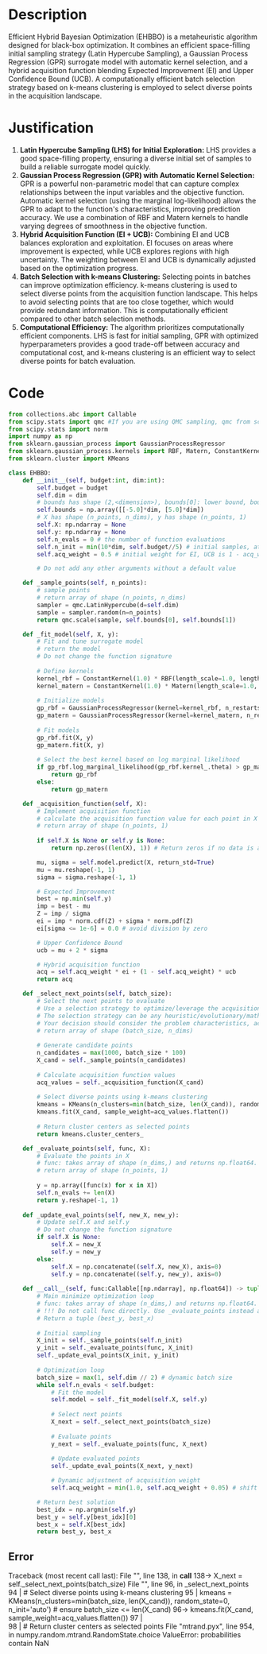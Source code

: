 # Description
Efficient Hybrid Bayesian Optimization (EHBBO) is a metaheuristic algorithm designed for black-box optimization. It combines an efficient space-filling initial sampling strategy (Latin Hypercube Sampling), a Gaussian Process Regression (GPR) surrogate model with automatic kernel selection, and a hybrid acquisition function blending Expected Improvement (EI) and Upper Confidence Bound (UCB). A computationally efficient batch selection strategy based on k-means clustering is employed to select diverse points in the acquisition landscape.

# Justification
1.  **Latin Hypercube Sampling (LHS) for Initial Exploration:** LHS provides a good space-filling property, ensuring a diverse initial set of samples to build a reliable surrogate model quickly.
2.  **Gaussian Process Regression (GPR) with Automatic Kernel Selection:** GPR is a powerful non-parametric model that can capture complex relationships between the input variables and the objective function. Automatic kernel selection (using the marginal log-likelihood) allows the GPR to adapt to the function's characteristics, improving prediction accuracy. We use a combination of RBF and Matern kernels to handle varying degrees of smoothness in the objective function.
3.  **Hybrid Acquisition Function (EI + UCB):** Combining EI and UCB balances exploration and exploitation. EI focuses on areas where improvement is expected, while UCB explores regions with high uncertainty. The weighting between EI and UCB is dynamically adjusted based on the optimization progress.
4.  **Batch Selection with k-means Clustering:** Selecting points in batches can improve optimization efficiency. k-means clustering is used to select diverse points from the acquisition function landscape. This helps to avoid selecting points that are too close together, which would provide redundant information. This is computationally efficient compared to other batch selection methods.
5.  **Computational Efficiency:** The algorithm prioritizes computationally efficient components. LHS is fast for initial sampling, GPR with optimized hyperparameters provides a good trade-off between accuracy and computational cost, and k-means clustering is an efficient way to select diverse points for batch evaluation.

# Code
```python
from collections.abc import Callable
from scipy.stats import qmc #If you are using QMC sampling, qmc from scipy is encouraged. Remove this line if you have better alternatives.
from scipy.stats import norm
import numpy as np
from sklearn.gaussian_process import GaussianProcessRegressor
from sklearn.gaussian_process.kernels import RBF, Matern, ConstantKernel
from sklearn.cluster import KMeans

class EHBBO:
    def __init__(self, budget:int, dim:int):
        self.budget = budget
        self.dim = dim
        # bounds has shape (2,<dimension>), bounds[0]: lower bound, bounds[1]: upper bound
        self.bounds = np.array([[-5.0]*dim, [5.0]*dim])
        # X has shape (n_points, n_dims), y has shape (n_points, 1)
        self.X: np.ndarray = None
        self.y: np.ndarray = None
        self.n_evals = 0 # the number of function evaluations
        self.n_init = min(10*dim, self.budget//5) # initial samples, at least 10*dim, at most 1/5 of budget
        self.acq_weight = 0.5 # initial weight for EI, UCB is 1 - acq_weight

        # Do not add any other arguments without a default value

    def _sample_points(self, n_points):
        # sample points
        # return array of shape (n_points, n_dims)
        sampler = qmc.LatinHypercube(d=self.dim)
        sample = sampler.random(n=n_points)
        return qmc.scale(sample, self.bounds[0], self.bounds[1])

    def _fit_model(self, X, y):
        # Fit and tune surrogate model 
        # return the model
        # Do not change the function signature
        
        # Define kernels
        kernel_rbf = ConstantKernel(1.0) * RBF(length_scale=1.0, length_scale_bounds=(1e-2, 1e2))
        kernel_matern = ConstantKernel(1.0) * Matern(length_scale=1.0, length_scale_bounds=(1e-2, 1e2), nu=2.5)
        
        # Initialize models
        gp_rbf = GaussianProcessRegressor(kernel=kernel_rbf, n_restarts_optimizer=5)
        gp_matern = GaussianProcessRegressor(kernel=kernel_matern, n_restarts_optimizer=5)
        
        # Fit models
        gp_rbf.fit(X, y)
        gp_matern.fit(X, y)
        
        # Select the best kernel based on log marginal likelihood
        if gp_rbf.log_marginal_likelihood(gp_rbf.kernel_.theta) > gp_matern.log_marginal_likelihood(gp_matern.kernel_.theta):
            return gp_rbf
        else:
            return gp_matern

    def _acquisition_function(self, X):
        # Implement acquisition function 
        # calculate the acquisition function value for each point in X
        # return array of shape (n_points, 1)
        
        if self.X is None or self.y is None:
            return np.zeros((len(X), 1)) # Return zeros if no data is available

        mu, sigma = self.model.predict(X, return_std=True)
        mu = mu.reshape(-1, 1)
        sigma = sigma.reshape(-1, 1)

        # Expected Improvement
        best = np.min(self.y)
        imp = best - mu
        Z = imp / sigma
        ei = imp * norm.cdf(Z) + sigma * norm.pdf(Z)
        ei[sigma <= 1e-6] = 0.0 # avoid division by zero

        # Upper Confidence Bound
        ucb = mu + 2 * sigma

        # Hybrid acquisition function
        acq = self.acq_weight * ei + (1 - self.acq_weight) * ucb
        return acq

    def _select_next_points(self, batch_size):
        # Select the next points to evaluate
        # Use a selection strategy to optimize/leverage the acquisition function 
        # The selection strategy can be any heuristic/evolutionary/mathematical/hybrid methods.
        # Your decision should consider the problem characteristics, acquisition function, and the computational efficiency.
        # return array of shape (batch_size, n_dims)
        
        # Generate candidate points
        n_candidates = max(1000, batch_size * 100)
        X_cand = self._sample_points(n_candidates)
        
        # Calculate acquisition function values
        acq_values = self._acquisition_function(X_cand)
        
        # Select diverse points using k-means clustering
        kmeans = KMeans(n_clusters=min(batch_size, len(X_cand)), random_state=0, n_init='auto') # ensure batch_size <= len(X_cand)
        kmeans.fit(X_cand, sample_weight=acq_values.flatten())
        
        # Return cluster centers as selected points
        return kmeans.cluster_centers_

    def _evaluate_points(self, func, X):
        # Evaluate the points in X
        # func: takes array of shape (n_dims,) and returns np.float64.
        # return array of shape (n_points, 1)
        
        y = np.array([func(x) for x in X])
        self.n_evals += len(X)
        return y.reshape(-1, 1)
    
    def _update_eval_points(self, new_X, new_y):
        # Update self.X and self.y
        # Do not change the function signature
        if self.X is None:
            self.X = new_X
            self.y = new_y
        else:
            self.X = np.concatenate((self.X, new_X), axis=0)
            self.y = np.concatenate((self.y, new_y), axis=0)
    
    def __call__(self, func:Callable[[np.ndarray], np.float64]) -> tuple[np.float64, np.array]:
        # Main minimize optimization loop
        # func: takes array of shape (n_dims,) and returns np.float64. 
        # !!! Do not call func directly. Use _evaluate_points instead and be aware of the budget when calling it. !!!
        # Return a tuple (best_y, best_x)
        
        # Initial sampling
        X_init = self._sample_points(self.n_init)
        y_init = self._evaluate_points(func, X_init)
        self._update_eval_points(X_init, y_init)
        
        # Optimization loop
        batch_size = max(1, self.dim // 2) # dynamic batch size
        while self.n_evals < self.budget:
            # Fit the model
            self.model = self._fit_model(self.X, self.y)
            
            # Select next points
            X_next = self._select_next_points(batch_size)
            
            # Evaluate points
            y_next = self._evaluate_points(func, X_next)
            
            # Update evaluated points
            self._update_eval_points(X_next, y_next)

            # Dynamic adjustment of acquisition weight
            self.acq_weight = min(1.0, self.acq_weight + 0.05) # shift weight towards EI

        # Return best solution
        best_idx = np.argmin(self.y)
        best_y = self.y[best_idx][0]
        best_x = self.X[best_idx]
        return best_y, best_x
```
## Error
 Traceback (most recent call last):
  File "<EHBBO>", line 138, in __call__
 138->             X_next = self._select_next_points(batch_size)
  File "<EHBBO>", line 96, in _select_next_points
  94 |         # Select diverse points using k-means clustering
  95 |         kmeans = KMeans(n_clusters=min(batch_size, len(X_cand)), random_state=0, n_init='auto') # ensure batch_size <= len(X_cand)
  96->         kmeans.fit(X_cand, sample_weight=acq_values.flatten())
  97 |         
  98 |         # Return cluster centers as selected points
  File "mtrand.pyx", line 954, in numpy.random.mtrand.RandomState.choice
ValueError: probabilities contain NaN
